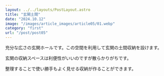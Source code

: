 ```yaml
---
layout: ../../layouts/PostLayout.astro
title: "玄関土間"
date: "2024.10.12"
image: "/images/article_images/article05/01.webp"
category: "first"
url: "/post/post05"
---
```


充分な広さの玄関ホールです。この空間を利用して玄関の土間収納を設けます。

玄関の収納スペースは利便性がいいのですが散らかりがちです。

整理することで使い勝手もよく見せる収納が作ることができます。
